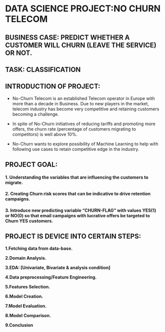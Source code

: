 # **DATA SCIENCE PROJECT:NO CHURN TELECOM**
## **BUSINESS CASE: PREDICT WHETHER A CUSTOMER WILL CHURN (LEAVE THE SERVICE) OR NOT.**
## **TASK: CLASSIFICATION**
## **INTRODUCTION OF PROJECT**:
* No-Churn Telecom is an established Telecom operator in Europe with more than a decade in Business. Due to new players in the
market, telecom industry has become very competitive and retaining customers becoming a challenge.

 * In spite of No-Churn initiatives of reducing tariffs and promoting more offers, the churn rate (percentage of customers migrating to competitors) is well above 10%. 

* No-Churn wants to explore possibility of Machine Learning to help with following use cases to retain competitive edge in the industry.
## **PROJECT GOAL**:

#### 1. Understanding the variables that are influencing the customers to migrate.

#### 2. Creating Churn risk scores that can be indicative to drive retention campaigns.

#### 3. Introduce new predicting variable “CHURN-FLAG” with values YES(1) or NO(0) so that email campaigns with lucrative offers be targeted to Churn YES customers.

## **PROJECT IS DEVICE INTO CERTAIN STEPS:**

**1.Fetching data from data-base.**

**2.Domain Analysis.**

**3.EDA: [Univariate, Bivariate &  analysis condition]**

**4.Data preprocessing/Feature Engineering.**

**5.Features Selection.**

**6.Model Creation.**

**7.Model Evaluation.**

**8.Model Comparison.**

**9.Conclusion**

